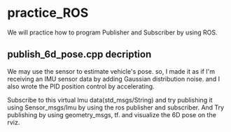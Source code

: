 # practice_ROS
We will practice how to program Publisher and Subscriber by using ROS.

## publish_6d_pose.cpp decription
We may use the sensor to estimate vehicle's pose.
so, I made it as if I'm receiving an IMU sensor data by adding Gaussian distribution noise.
and I also wrote the PID position control by accelerating.

Subscribe to this virtual Imu data(std_msgs/String) and try publishing it using Sensor_msgs/Imu by using the ros publisher and subscriber.
And Try publishing by using geometry_msgs, tf.
and visualize the 6D pose on the rviz.
